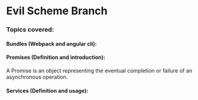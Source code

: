 # Evil Scheme Branch

### Topics covered:

#### Bundles (Webpack and angular cli):

#### Promises (Definition and introduction):
A Promise is an object representing the eventual completion or failure of an asynchronous operation.
#### Services (Definition and usage):
